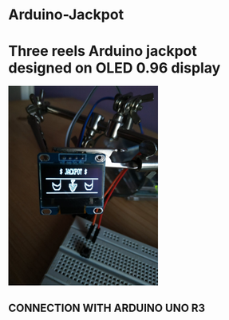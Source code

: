 # Arduino-Jackpot
<h1>Three reels Arduino jackpot designed on OLED 0.96 display</h1>
<img src="https://github.com/Adam-Koz/Arduino-Jackpot/blob/main/img/JackpotIMG.jpg" width="300" height="400" />
<h2>CONNECTION WITH ARDUINO UNO R3<h2/>

